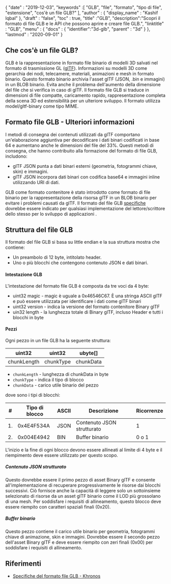 {
  "date" : "2019-12-03",
  "keywords" :[ "GLB", "file", "formato", "tipo di file", "estensione", "cos'è un file GLB?" ],
  "author" : {
    "display_name" : "Kashif Iqbal"
},
  "draft" : "false",
  "toc" : true,
  "title" :"GLB",
  "description":"Scopri il formato di file GLB e le API che possono aprire e creare file GLB.",
  "linktitle" : "GLB",
  "menu" : {
    "docs" : {
      "identifier":"3d-glb",
      "parent" : "3d"
}
},
  "lastmod" : "2020-09-01"
}

## Che cos'è un file GLB?

GLB è la rappresentazione in formato file binario di modelli 3D salvati nel formato di trasmissione GL ([glTF](/it/3d/gltf/)). Informazioni su modelli 3D come gerarchia dei nodi, telecamere, materiali, animazioni e mesh in formato binario. Questo formato binario archivia l'asset glTF (JSON, .bin e immagini) in un BLOB binario. Evita anche il problema dell'aumento della dimensione del file che si verifica in caso di glTF. Il formato file GLB si traduce in dimensioni di file compatte, caricamento rapido, rappresentazione completa della scena 3D ed estensibilità per un ulteriore sviluppo. Il formato utilizza model/gltf-binary come tipo MIME.

## Formato file GLB - Ulteriori informazioni

I metodi di consegna dei contenuti utilizzati da glTF comportano un'elaborazione aggiuntiva per decodificare i dati binari codificati in base 64 e aumentano anche le dimensioni del file del 33%. Questi metodi di consegna, che hanno contribuito alla formazione del formato di file GLB, includono:

* glTF JSON punta a dati binari esterni (geometria, fotogrammi chiave, skin) e immagini.
* glTF JSON incorpora dati binari con codifica base64 e immagini inline utilizzando URI di dati.

GLB come formato contenitore è stato introdotto come formato di file binario per la rappresentazione della risorsa glTF in un BLOB binario per evitare i problemi causati da glTF. Il formato del file GLB [specifiche](https://github.com/KhronosGroup/glTF/tree/main/specification/2.0#glb-file-format-specification) dovrebbe essere indicato per qualsiasi implementazione del lettore/scrittore dello stesso per lo sviluppo di applicazioni .

## Struttura del file GLB

Il formato del file GLB si basa su little endian e la sua struttura mostra che contiene:

* Un preambolo di 12 byte, intitolato header.
* Uno o più blocchi che contengono contenuto JSON e dati binari.

#### Intestazione GLB

L'intestazione del formato file GLB è composta da tre voci da 4 byte:

* uint32 magic - magic è uguale a 0x46546C67. È una stringa ASCII glTF e può essere utilizzata per identificare i dati come glTF binari
* uint32 version - indica la versione del formato contenitore Binary glTF
* uin32 length - la lunghezza totale di Binary glTF, incluso Header e tutti i blocchi in byte

#### Pezzi

Ogni pezzo in un file GLB ha la seguente struttura:

|uint32|uint32|ubyte[]
---|---|---|
|chunkLength|chunkType|chunkData

* `chunkLength` - lunghezza di chunkData in byte
* `chunkType` - indica il tipo di blocco
* `chunkData` - carico utile binario del pezzo

dove sono i tipi di blocchi:

|# |Tipo di blocco|ASCII|Descrizione|Ricorrenze
---|---|---|---|---|
|1.|0x4E4F534A|JSON|Contenuto JSON strutturato|1
|2.|0x004E4942|BIN|Buffer binario|0 o 1

L'inizio e la fine di ogni blocco devono essere allineati al limite di 4 byte e il riempimento deve essere utilizzato per questo scopo.

##### Contenuto JSON strutturato

Questo dovrebbe essere il primo pezzo di asset Binary glTF e consente all'implementazione di recuperare progressivamente le risorse dai blocchi successivi. Ciò fornisce anche la capacità di leggere solo un sottoinsieme selezionato di risorse da un asset glTF binario come il LOD più grossolano di una mesh. Per soddisfare i requisiti di allineamento, questo blocco deve essere riempito con caratteri spaziali finali (0x20).

##### Buffer binario #####

Questo pezzo contiene il carico utile binario per geometria, fotogrammi chiave di animazione, skin e immagini. Dovrebbe essere il secondo pezzo dell'asset Binary glTF e deve essere riempito con zeri finali (0x00) per soddisfare i requisiti di allineamento.

## Riferimenti ##

* [Specifiche del formato file GLB - Khronos](/it/3d/gltf/)

